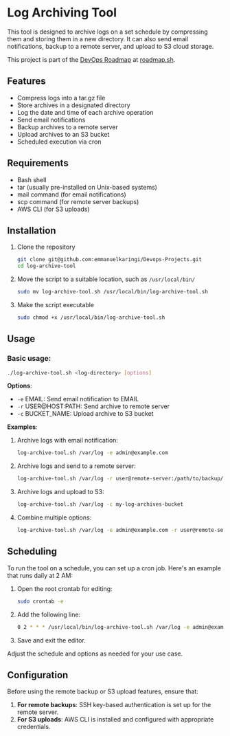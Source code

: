 # Log Archiving Tool

This tool is designed to archive logs on a set schedule by compressing them and storing them in a new directory. It can also send email notifications, backup to a remote server, and upload to S3 cloud storage.

This project is part of the [DevOps Roadmap](https://roadmap.sh/projects/log-archive-tool) at [roadmap.sh](https://roadmap.sh/).

## Features
- Compress logs into a tar.gz file
- Store archives in a designated directory
- Log the date and time of each archive operation
- Send email notifications
- Backup archives to a remote server
- Upload archives to an S3 bucket
- Scheduled execution via cron

## Requirements
- Bash shell
- tar (usually pre-installed on Unix-based systems)
- mail command (for email notifications)
- scp command (for remote server backups)
- AWS CLI (for S3 uploads)

## Installation
1. Clone the repository

    ```sh
    git clone git@github.com:emmanuelkaringi/Devops-Projects.git
    cd log-archive-tool
    ```

2. Move the script to a suitable location, such as `/usr/local/bin/`

    ```sh
    sudo mv log-archive-tool.sh /usr/local/bin/log-archive-tool.sh
    ```
3. Make the script executable
    ```sh
    sudo chmod +x /usr/local/bin/log-archive-tool.sh
    ```

## Usage
### Basic usage:

```sh
./log-archive-tool.sh <log-directory> [options]
```

**Options**:

* `-e` EMAIL: Send email notification to EMAIL
* `-r` USER@HOST:PATH: Send archive to remote server
* `-c` BUCKET_NAME: Upload archive to S3 bucket

**Examples**:

1. Archive logs with email notification:
    ```sh
    log-archive-tool.sh /var/log -e admin@example.com
    ```

2. Archive logs and send to a remote server:
    ```sh
    log-archive-tool.sh /var/log -r user@remote-server:/path/to/backup/
    ```

3. Archive logs and upload to S3:
    ```sh
    log-archive-tool.sh /var/log -c my-log-archives-bucket
    ```

4. Combine multiple options:
    ```sh
    log-archive-tool.sh /var/log -e admin@example.com -r user@remote-server:/path/to/backup/ -c my-log-archives-bucket
    ```

## Scheduling
To run the tool on a schedule, you can set up a cron job. Here's an example that runs daily at 2 AM:

1. Open the root crontab for editing:
    ```sh
    sudo crontab -e
    ```

2. Add the following line:
    ```sh
    0 2 * * * /usr/local/bin/log-archive-tool.sh /var/log -e admin@example.com -c my-log-archives-bucket
    ```

3. Save and exit the editor.

Adjust the schedule and options as needed for your use case.

## Configuration
Before using the remote backup or S3 upload features, ensure that:

1. **For remote backups**: SSH key-based authentication is set up for the remote server.
2. **For S3 uploads**: AWS CLI is installed and configured with appropriate credentials.